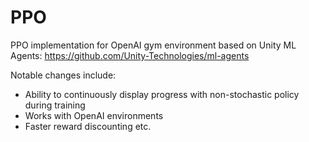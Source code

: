 # PPO
PPO implementation for OpenAI gym environment based on Unity ML Agents: https://github.com/Unity-Technologies/ml-agents


Notable changes include:
  * Ability to continuously display progress with non-stochastic policy during training
  * Works with OpenAI environments
  * Faster reward discounting etc.
